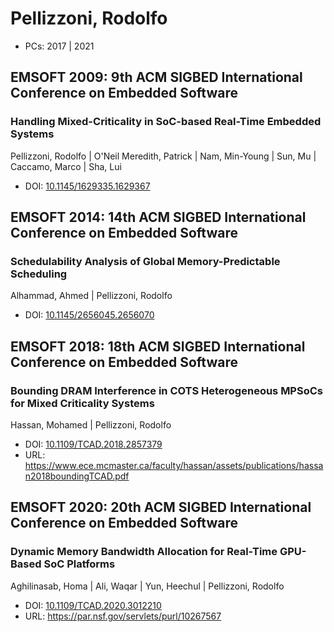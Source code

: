 # Pellizzoni, Rodolfo

* PCs: 2017 | 2021

## EMSOFT 2009: 9th ACM SIGBED International Conference on Embedded Software

### Handling Mixed-Criticality in SoC-based Real-Time Embedded Systems
Pellizzoni, Rodolfo | O'Neil Meredith, Patrick | Nam, Min-Young | Sun, Mu | Caccamo, Marco | Sha, Lui
* DOI: [10.1145/1629335.1629367](https://doi.org/10.1145/1629335.1629367)

## EMSOFT 2014: 14th ACM SIGBED International Conference on Embedded Software

### Schedulability Analysis of Global Memory-Predictable Scheduling
Alhammad, Ahmed | Pellizzoni, Rodolfo
* DOI: [10.1145/2656045.2656070](https://doi.org/10.1145/2656045.2656070)

## EMSOFT 2018: 18th ACM SIGBED International Conference on Embedded Software

### Bounding DRAM Interference in COTS Heterogeneous MPSoCs for Mixed Criticality Systems
Hassan, Mohamed | Pellizzoni, Rodolfo
* DOI: [10.1109/TCAD.2018.2857379](https://doi.org/10.1109/TCAD.2018.2857379)
* URL: <https://www.ece.mcmaster.ca/faculty/hassan/assets/publications/hassan2018boundingTCAD.pdf>

## EMSOFT 2020: 20th ACM SIGBED International Conference on Embedded Software

### Dynamic Memory Bandwidth Allocation for Real-Time GPU-Based SoC Platforms
Aghilinasab, Homa | Ali, Waqar | Yun, Heechul | Pellizzoni, Rodolfo
* DOI: [10.1109/TCAD.2020.3012210](https://doi.org/10.1109/TCAD.2020.3012210)
* URL: <https://par.nsf.gov/servlets/purl/10267567>

